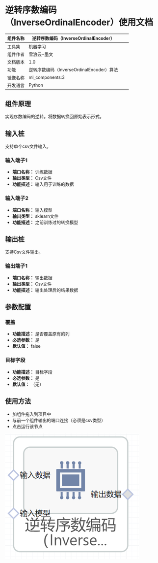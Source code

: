 # 逆转序数编码（InverseOrdinalEncoder）使用文档
| 组件名称 | 逆转序数编码（InverseOrdinalEncoder）|  |  |
| --- | --- | --- | --- |
| 工具集 | 机器学习 |  |  |
| 组件作者 | 雪浪云-墨文 |  |  |
| 文档版本 | 1.0 |  |  |
| 功能 |逆转序数编码（InverseOrdinalEncoder）算法 |  |  |
| 镜像名称 | ml_components:3 |  |  |
| 开发语言 | Python |  |  |

## 组件原理
实现序数编码的逆转。将数据转换回原始表示形式。
## 输入桩
支持单个csv文件输入。
### 输入端子1

- **端口名称：** 训练数据
- **输出类型：** Csv文件
- **功能描述：** 输入用于训练的数据
### 输入端子2

- **端口名称：** 输入模型
- **输出类型：** sklearn文件
- **功能描述：** 之前训练过的转换模型

## 输出桩
支持Csv文件输出。
### 输出端子1

- **端口名称：** 输出数据
- **输出类型：** Csv文件
- **功能描述：** 输出处理后的结果数据
## 参数配置
### 覆盖

- **功能描述：** 是否覆盖原有的列
- **必选参数：** 是
- **默认值：** false
### 目标字段

- **功能描述：** 目标字段
- **必选参数：** 是
- **默认值：** （无）
## 使用方法
- 加组件拖入到项目中
- 与前一个组件输出的端口连接（必须是csv类型）
- 点击运行该节点


![](./img/逆转序数编码.png)
